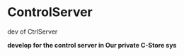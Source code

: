 ControlServer
=============

dev of CtrlServer

**develop for the control server in Our private C-Store sys**
